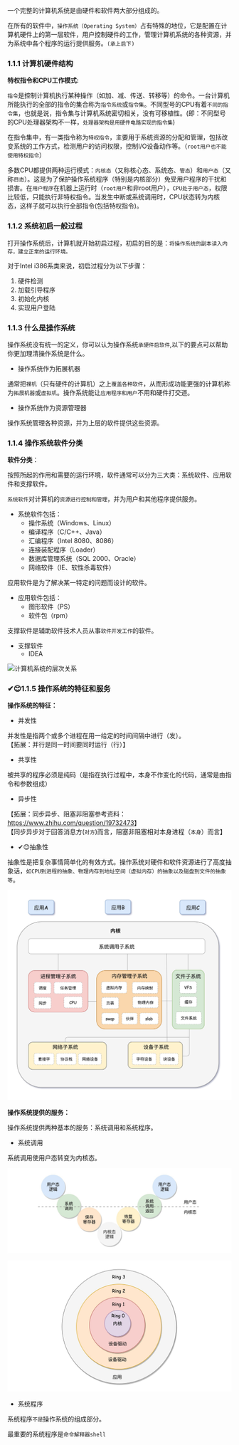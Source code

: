 一个完整的计算机系统是由硬件和软件两大部分组成的。

在所有的软件中，`操作系统（Operating System）`占有特殊的地位，它是配置在计算机硬件上的第一层软件，用户控制硬件的工作，管理计算机系统的各种资源，并为系统中各个程序的运行提供服务。`(承上启下)`

### 1.1.1 计算机硬件结构

**特权指令和CPU工作模式:**

`指令`是控制计算机执行某种操作（如加、减、传送、转移等）的命令。一台计算机所能执行的全部的指令的集合称为`指令系统`或`指令集`。不同型号的CPU有着`不同的指令集`，也就是说，指令集与计算机系统密切相关，没有可移植性。(即：不同型号的CPU处理器架构不一样，`处理器架构是用硬件电路实现的指令集`)

在指令集中，有一类指令称为`特权指令`，主要用于系统资源的分配和管理，包括改变系统的工作方式，检测用户的访问权限，控制I/O设备动作等。（`root用户也不能使用特权指令`）

多数CPU都提供两种运行模式：`内核态`（又称核心态、系统态、`管态`）和`用户态`（又称`目态`）。这是为了保护操作系统程序（特别是内核部分）免受用户程序的干扰和损害。在`用户程序`在机器上运行时（`root用户`和非root用户），`CPU处于用户态`，权限比较低，只能执行非特权指令。当发生中断或系统调用时，CPU状态转为内核态，这样子就可以执行全部指令(包括特权指令)。

### 1.1.2 系统初启一般过程

打开操作系统后，计算机就开始初启过程，初启的目的是：`将操作系统的副本读入内存，建立正常的运行环境。`

对于Intel i386系类来说，初启过程分为以下步骤：

1. 硬件检测
2. 加载引导程序
3. 初始化内核
4. 实现用户登陆

### 1.1.3 什么是操作系统

操作系统没有统一的定义，你可以认为操作系统`承硬件启软件`,以下的要点可以帮助你更加理清操作系统是什么。

- 操作系统作为拓展机器  
  
通常把`裸机`（只有硬件的计算机）之上`覆盖各种软件`，从而形成功能更强的计算机称为`拓展机器`或`虚拟机`。操作系统能让`应用程序和用户`不用和硬件打交道。

- 操作系统作为资源管理器  
  
操作系统管理各种资源，并为上层的软件提供这些资源。

### 1.1.4 操作系统软件分类

**软件分类**：

按照所起的作用和需要的运行环境，软件通常可以分为三大类：系统软件、应用软件和支撑软件。

`系统软件`对计算机的`资源进行控制和管理`，并为用户和其他程序提供服务。

- 系统软件包括：
  - 操作系统（Windows、Linux）
  - 编译程序（C/C++、Java）
  - 汇编程序（Intel 8080、8086）
  - 连接装配程序（Loader）
  - 数据库管理系统（SQL 2000、Oracle）
  - 网络软件（IE、软性杀毒软件）

应用软件是为了解决某一特定的问题而设计的软件。

- 应用软件包括：
  - 图形软件（PS）
  - 软件包（rpm）

支撑软件是辅助软件技术人员从事`软件开发工作`的软件。

- 支撑软件
  - IDEA

![计算机系统的层次关系](../../_img/1.png")

### ✔😊1.1.5 操作系统的特征和服务

**操作系统的特征：**

- 并发性

并发性是指两个或多个进程在用一给定的时间间隔中进行（发）。  
【拓展：并行是同一时间要同时运行（行）】

- 共享性

被共享的程序必须是纯码（是指在执行过程中，本身不作变化的代码，通常是由指令和参数组成）

- 异步性

【拓展：同步异步、阻塞非阻塞参考资料：<https://www.zhihu.com/question/19732473>】  
【同步异步对于回答消息方(`对方`)而言，阻塞非阻塞相对本身进程（`本身`）而言】

- ✔😊抽象性

抽象性是把复杂事情简单化的有效方式。操作系统对硬件和软件资源进行了高度抽象话，`如CPU到进程的抽象、物理内存到地址空间（虚拟内存）的抽象以及磁盘到文件的抽象等`。

![抽象性](../../_img/4.jpeg)

**操作系统提供的服务：**

操作系统提供两种基本的服务：系统调用和系统程序。

- 系统调用

系统调用使用户态转变为内核态。

![用户态到内核态转化](../../_img/2.jpg)

![Ring](../../_img/1.jpg)

- 系统程序

系统程序`不是`操作系统的组成部分。

最重要的系统程序是`命令解释器shell`
